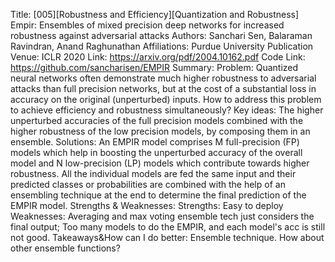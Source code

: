 Title: [005][Robustness and Efficiency][Quantization and Robustness] Empir: Ensembles of mixed precision deep networks for increased robustness against adversarial attacks
Authors: Sanchari Sen, Balaraman Ravindran, Anand Raghunathan
Affiliations: Purdue University
Publication Venue: ICLR 2020
Link: https://arxiv.org/pdf/2004.10162.pdf
Code Link: https://github.com/sancharisen/EMPIR
Summary:
Problem:
Quantized neural networks often demonstrate much higher robustness to adversarial attacks than full precision networks, but at the cost of a substantial loss in accuracy on the original (unperturbed) inputs. How to address this problem to achieve efficiency and robustness simultaneously? 
Key ideas:
The higher unperturbed accuracies of the full precision models combined with the higher robustness of the low precision models, by composing them in an ensemble.
Solutions:
An EMPIR model comprises M full-precision (FP) models which help in boosting the unperturbed accuracy of the overall model and N low-precision (LP) models which contribute towards higher robustness. All the individual models are fed the same input and their predicted classes or probabilities are combined with the help of an ensembling technique at the end to determine the final prediction of the EMPIR model.
Strengths & Weaknesses:
Strengths: Easy to deploy
Weaknesses: Averaging and max voting ensemble tech just considers the final output; Too many models to do the EMPIR, and each model's acc is still not good.
Takeaways&How can I do better:
Ensemble technique.
How about other ensemble functions?
